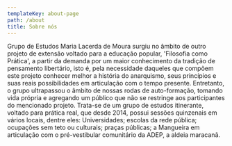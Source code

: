 ```yaml
---
templateKey: about-page
path: /about
title: Sobre nós
---
```

Grupo de Estudos Maria Lacerda de Moura surgiu no âmbito de outro
projeto de extensão voltado para a educação popular, 'Filosofia como
Prática', a partir da demanda por um maior conhecimento da tradição
de pensamento libertário, isto é, pela necessidade daqueles que
compõem este projeto conhecer melhor a história do anarquismo, seus
princípios e suas reais possibilidades em articulação com o tempo
presente. Entretanto, o grupo ultrapassou o âmbito de nossas rodas de
auto-formação, tomando vida própria e agregando um público que não
se restringe aos participantes do mencionado projeto. Trata-se de um
grupo de estudos itinerante, voltado para prática real, que desde 2014,
possui sessões quinzenais em vários locais, dentre eles: Universidades;
escolas da rede pública; ocupações sem teto ou culturais; praças
públicas; a Mangueira em articulação com o pré-vestibular
comunitário da ADEP, a aldeia maracanã.